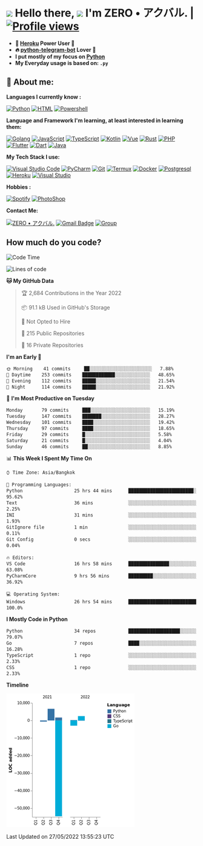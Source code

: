 # <img src="https://i.pinimg.com/originals/01/63/6c/01636c5434cd0462086620c60fdfec16.gif" width="50px"> **Hello there, <img src="https://raw.githubusercontent.com/MartinHeinz/MartinHeinz/master/wave.gif" width="30px">** I'm ZERO • アクバル. | [![Profile views](https://gpvc.arturio.dev/Ryomen-Sukuna)](https://github.com/Ryomen-Sukuna)

- **🐋 [Heroku](https://heroku.com) Power User 💪**
- **🔥 [python-telegram-bot](https://github.com/python-telegram-bot/python-telegram-bot) Lover 💖**
- **I put mostly of my focus on [Python](https://python.org)**
- **My Everyday usage is based on: `.py`**

## 👦 **About me**:

**Languages I currently know :**

[![Python](https://badges.aleen42.com/src/python.svg)](https://python.org)
[![HTML](https://img.shields.io/badge/-HTML-%232c3e50?style=flat&logo=php)](https://whatwg.org)
[![Powershell](https://img.shields.io/badge/-PowerShell-%232c3e50?style=flat&logo=powershell)](https://docs.microsoft.com/en-us/powershell)

**Language ​​and Framework I'm learning, at least interested in learning them:**

[![Golang](https://badges.aleen42.com/src/golang.svg)](https://golang.org)
[![JavaScript](https://badges.aleen42.com/src/javascript.svg)](https://nodejs.org)
[![TypeScript](https://badges.aleen42.com/src/typescript.svg)](https://www.typescriptlang.org)
[![Kotlin](https://badges.aleen42.com/src/kotlin.svg)](https://kotlinlang.org)
[![Vue](https://badges.aleen42.com/src/vue.svg)](https://vuejs.org)
[![Rust](https://img.shields.io/badge/-rust-%232c3e50?style=flat&logo=rust)](https://rust-lang.org)
[![PHP](https://img.shields.io/badge/-php-%232c3e50?style=flat&logo=php)](https://www.php.net)
[![Flutter](https://img.shields.io/badge/-flutter-%232c3e50?style=flat&logo=flutter)](https://flutter.dev)
[![Dart](https://img.shields.io/badge/-dart-%232c3e50?style=flat&logo=dart)](https://dart.dev)
[![Java](https://badges.aleen42.com/src/java.svg)](https://www.java.com/en)

**My Tech Stack I use:**

[![Visual Studio Code](https://badges.aleen42.com/src/visual_studio_code.svg)](https://code.visualstudio.com)
[![PyCharm](https://img.shields.io/badge/-pycharm-%23007ACC?style=flat&logo=pycharm&logoColor=black&color=black&labelColor=green)](https://www.jetbrains.com/pycharm)
[![Git](https://img.shields.io/badge/-Git-%23F05032?style=flat&logo=git&logoColor=%23ffffff)](https://git-scm.com)
[![Termux](https://img.shields.io/badge/-Termux-%232c3e50?style=flat&logo=typescript)](https://termux.com)
[![Docker](https://badges.aleen42.com/src/docker.svg)](https://www.docker.com/)
[![Postgresql](https://img.shields.io/badge/-Postgresql-%232c3e50?style=flat&logo=postgresql)](https://postgresql.org)
[![Heroku](https://img.shields.io/badge/-Heroku-purple?style=flat&logo=heroku)](https://heroku.com)
[![Visual Studio](https://badges.aleen42.com/src/visual_studio.svg)](https://visualstudio.microsoft.com/)

**Hobbies :**

[![Spotify](https://badges.aleen42.com/src/spotify.svg)](https://spotify.com)
[![PhotoShop](https://badges.aleen42.com/src/photoshop.svg)](https://www.adobe.com/products/photoshop.html)

**Contact Me:**

[![ZERO • アクバル.](https://badges.aleen42.com/src/telegram.svg)](https://t.me/Anomaliii)
[![Gmail Badge](https://img.shields.io/badge/-ryomensukuna83@gmail.com-c14438?style=flat&logo=Gmail&logoColor=white)](https://ryomensukuna83@gmail.com)
[![Group](https://img.shields.io/badge/dynamic/json?logo=telegram&label=%40RandomAnimeIndonesia&labelColor=282c34&suffix=+members&color=2CA5E0&query=%24.data.totalSubs&url=https%3A%2F%2Fapi.spencerwoo.com%2Fsubstats%2F%3Fsource%3Dtelegram%26queryKey%3DGrup_Anime_Random&longCache=true%22)](https://t.me/Grup_Anime_Random)
 

## **How much do you code?**

<!--START_SECTION:waka-->
![Code Time](http://img.shields.io/badge/Code%20Time-197%20hrs%2034%20mins-blue)

![Lines of code](https://img.shields.io/badge/From%20Hello%20World%20I%27ve%20Written--47%20Thousand%20lines%20of%20code-blue)

**🐱 My GitHub Data** 

> 🏆 2,684 Contributions in the Year 2022
 > 
> 📦 91.1 kB Used in GitHub's Storage 
 > 
> 🚫 Not Opted to Hire
 > 
> 📜 215 Public Repositories 
 > 
> 🔑 16 Private Repositories  
 > 
**I'm an Early 🐤** 

```text
🌞 Morning    41 commits     ██░░░░░░░░░░░░░░░░░░░░░░░   7.88% 
🌆 Daytime    253 commits    ████████████░░░░░░░░░░░░░   48.65% 
🌃 Evening    112 commits    █████░░░░░░░░░░░░░░░░░░░░   21.54% 
🌙 Night      114 commits    █████░░░░░░░░░░░░░░░░░░░░   21.92%

```
📅 **I'm Most Productive on Tuesday** 

```text
Monday       79 commits     ███░░░░░░░░░░░░░░░░░░░░░░   15.19% 
Tuesday      147 commits    ███████░░░░░░░░░░░░░░░░░░   28.27% 
Wednesday    101 commits    ████░░░░░░░░░░░░░░░░░░░░░   19.42% 
Thursday     97 commits     ████░░░░░░░░░░░░░░░░░░░░░   18.65% 
Friday       29 commits     █░░░░░░░░░░░░░░░░░░░░░░░░   5.58% 
Saturday     21 commits     █░░░░░░░░░░░░░░░░░░░░░░░░   4.04% 
Sunday       46 commits     ██░░░░░░░░░░░░░░░░░░░░░░░   8.85%

```


📊 **This Week I Spent My Time On** 

```text
⌚︎ Time Zone: Asia/Bangkok

💬 Programming Languages: 
Python                   25 hrs 44 mins      ████████████████████████░   95.62% 
Text                     36 mins             ░░░░░░░░░░░░░░░░░░░░░░░░░   2.25% 
INI                      31 mins             ░░░░░░░░░░░░░░░░░░░░░░░░░   1.93% 
GitIgnore file           1 min               ░░░░░░░░░░░░░░░░░░░░░░░░░   0.11% 
Git Config               0 secs              ░░░░░░░░░░░░░░░░░░░░░░░░░   0.04%

🔥 Editors: 
VS Code                  16 hrs 58 mins      ███████████████░░░░░░░░░░   63.08% 
PyCharmCore              9 hrs 56 mins       █████████░░░░░░░░░░░░░░░░   36.92%

💻 Operating System: 
Windows                  26 hrs 54 mins      █████████████████████████   100.0%

```

**I Mostly Code in Python** 

```text
Python                   34 repos            ███████████████████░░░░░░   79.07% 
Go                       7 repos             ████░░░░░░░░░░░░░░░░░░░░░   16.28% 
TypeScript               1 repo              ░░░░░░░░░░░░░░░░░░░░░░░░░   2.33% 
CSS                      1 repo              ░░░░░░░░░░░░░░░░░░░░░░░░░   2.33%

```


**Timeline**

![Chart not found](https://raw.githubusercontent.com/Ryomen-Sukuna/Ryomen-Sukuna/master/charts/bar_graph.png) 


 Last Updated on 27/05/2022 13:55:23 UTC
<!--END_SECTION:waka-->
